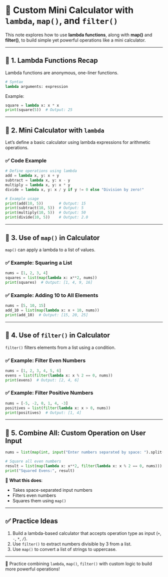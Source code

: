 
# 🔢 Custom Mini Calculator with `lambda`, `map()`, and `filter()`

This note explores how to use **lambda functions**, along with **map()** and **filter()**, to build simple yet powerful operations like a mini calculator.

---

## 🔹 1. Lambda Functions Recap

Lambda functions are anonymous, one-liner functions.

```python
# Syntax
lambda arguments: expression
```

Example:

```python
square = lambda x: x * x
print(square(5))  # Output: 25
```

---

## 🔹 2. Mini Calculator with `lambda`

Let’s define a basic calculator using lambda expressions for arithmetic operations.

### ✅ Code Example

```python
# Define operations using lambda
add = lambda x, y: x + y
subtract = lambda x, y: x - y
multiply = lambda x, y: x * y
divide = lambda x, y: x / y if y != 0 else "Division by zero!"

# Example usage
print(add(10, 5))       # Output: 15
print(subtract(10, 5))  # Output: 5
print(multiply(10, 5))  # Output: 50
print(divide(10, 5))    # Output: 2.0
```

---

## 🔹 3. Use of `map()` in Calculator

`map()` can apply a lambda to a list of values.

### ✅ Example: Squaring a List

```python
nums = [1, 2, 3, 4]
squares = list(map(lambda x: x**2, nums))
print(squares)  # Output: [1, 4, 9, 16]
```

### ✅ Example: Adding 10 to All Elements

```python
nums = [5, 10, 15]
add_10 = list(map(lambda x: x + 10, nums))
print(add_10)  # Output: [15, 20, 25]
```

---

## 🔹 4. Use of `filter()` in Calculator

`filter()` filters elements from a list using a condition.

### ✅ Example: Filter Even Numbers

```python
nums = [1, 2, 3, 4, 5, 6]
evens = list(filter(lambda x: x % 2 == 0, nums))
print(evens)  # Output: [2, 4, 6]
```

### ✅ Example: Filter Positive Numbers

```python
nums = [-5, -2, 0, 1, 4, -3]
positives = list(filter(lambda x: x > 0, nums))
print(positives)  # Output: [1, 4]
```

---

## 🔹 5. Combine All: Custom Operation on User Input

```python
nums = list(map(int, input("Enter numbers separated by space: ").split()))

# Square all even numbers
result = list(map(lambda x: x**2, filter(lambda x: x % 2 == 0, nums)))
print("Squared Evens:", result)
```

🧠 **What this does**:
- Takes space-separated input numbers
- Filters even numbers
- Squares them using `map()`

---

## ✅ Practice Ideas

1. Build a lambda-based calculator that accepts operation type as input (`+`, `-`, `*`, `/`).
2. Use `filter()` to extract numbers divisible by 3 from a list.
3. Use `map()` to convert a list of strings to uppercase.

---

🚀 Practice combining `lambda`, `map()`, `filter()` with custom logic to build more powerful operations!
